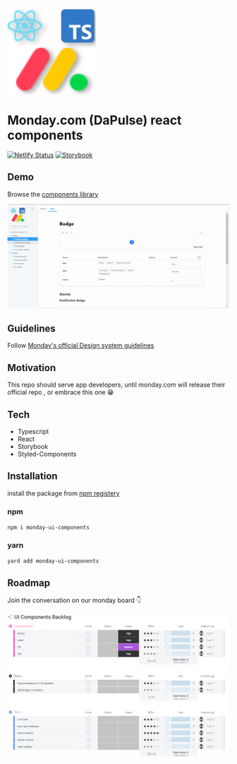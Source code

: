 <img src="assets/logo.png" alt="monday image"/>

# Monday.com (DaPulse) react components

[![Netlify Status](https://api.netlify.com/api/v1/badges/145b902d-b4cf-4160-ab4a-7fea4dcc5a14/deploy-status)](https://app.netlify.com/sites/monday-ui-components/deploys)
[![Storybook](https://cdn.jsdelivr.net/gh/storybookjs/brand@master/badge/badge-storybook.svg)](https://monday-ui-components.netlify.app/?path=/docs/components-button--default-button)

## Demo
Browse the [components library](https://monday-ui-components.netlify.app/?path=/docs/components-button--default-button)

<img src="assets/stroybook-demo.gif" alt="storybook"/>

## Guidelines
Follow [Monday's official Design system guidelines](https://design.monday.com/03276924d/p/618d70-button)

## Motivation 
This repo should serve app developers, until monday.com will release 
their official repo , or embrace this one 😁

## Tech 

- Typescript
- React
- Storybook 
- Styled-Components

## Installation

install the package from [npm registery](https://www.npmjs.com/package/monday-ui-components)

### npm
``npm i monday-ui-components``

### yarn 
``yard add monday-ui-components``


## Roadmap
Join the conversation on our monday board 👇

<a target="_blank" href="https://view.monday.com/embed/687526517-0c6eea10ecefe83ec5b35d392486231a">   
    <img src="assets/monday-board-thumb.png" alt="monday image"/>
</a>



